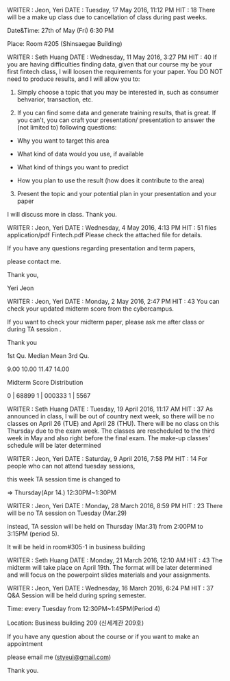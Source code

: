 WRITER : Jeon, Yeri  DATE : Tuesday, 17 May 2016, 11:12 PM  HIT : 18
There will be a make up class due to cancellation of class during past weeks.

Date&Time:  27th of May (Fri) 6:30 PM

Place: Room #205 (Shinsaegae Building)

WRITER : Seth Huang  DATE : Wednesday, 11 May 2016, 3:27 PM  HIT : 40
If you are having difficulties finding data, given that our course my be your first fintech class, I will loosen the requirements for your paper. You DO NOT need to produce results, and I will allow you to:

1. Simply choose a topic that you may be interested in, such as consumer behvarior, transaction, etc.

2. If you can find some data and generate training results, that is great. If you can't, you can craft your presentation/ presentation to answer the (not limited to) following questions:

- Why you want to target this area

- What kind of data would you use, if available

- What kind of things you want to predict

- How you plan to use the result (how does it contribute to the area)

3. Present the topic and your potential plan in your presentation and your paper

I will discuss more in class. Thank you.

WRITER : Jeon, Yeri  DATE : Wednesday, 4 May 2016, 4:13 PM  HIT : 51
files 
application/pdf Fintech.pdf
Please check the attached file for details.

If you have any questions regarding presentation and term papers,

please contact me.

Thank you, 

Yeri Jeon

WRITER : Jeon, Yeri  DATE : Monday, 2 May 2016, 2:47 PM  HIT : 43
You can check your updated midterm score from the cybercampus.

If you want to check your midterm paper, please ask me after class or during TA session .

Thank you

 1st Qu.     Median      Mean       3rd Qu.    

  9.00          10.00        11.47       14.00

Midterm Score Distribution

0 | 68899
1 | 000333
1 | 5567

     
WRITER : Seth Huang  DATE : Tuesday, 19 April 2016, 11:17 AM  HIT : 37
As announced in class, I will be out of country next week, so there will be no classes on April 26 (TUE) and April 28 (THU). There will be no class on this Thursday due to the exam week. The classes are rescheduled to the third week in May and also right before the final exam. The make-up classes’ schedule will be later determined

WRITER : Jeon, Yeri  DATE : Saturday, 9 April 2016, 7:58 PM  HIT : 14
For people who can not attend tuesday sessions, 

this week TA session time is changed to 

=> Thursday(Apr 14.) 12:30PM~1:30PM

WRITER : Jeon, Yeri  DATE : Monday, 28 March 2016, 8:59 PM  HIT : 23
There will be no TA session on Tuesday (Mar.29)

instead, TA session will be held on Thursday (Mar.31) from 2:00PM to 3:15PM (period 5).

It will be held in room#305-1 in business building


WRITER : Seth Huang  DATE : Monday, 21 March 2016, 12:10 AM  HIT : 43
The midterm will take place on April 19th. The format will be later determined and will focus on the powerpoint slides materials and your assignments.


WRITER : Jeon, Yeri  DATE : Wednesday, 16 March 2016, 6:24 PM  HIT : 37
Q&A Session will be held during spring semester. 

Time: every Tuesday from 12:30PM~1:45PM(Period 4)

Location: Business building 209 (신세계관 209호)

If you have any question about the course or if you want to make an appointment

please email me (styeui@gmail.com)

Thank you.



